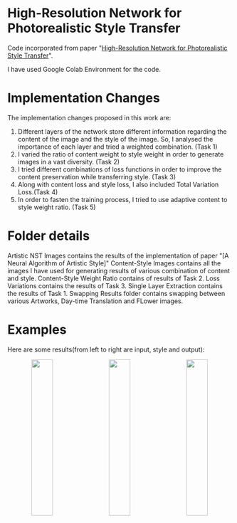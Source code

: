 # High-Resolution Network for Photorealistic Style Transfer

Code incorporated from paper "[High-Resolution Network for Photorealistic Style Transfer](https://arxiv.org/pdf/1904.11617.pdf)".

I have used Google Colab Environment for the code.

# Implementation Changes
The implementation changes proposed in this work are:
1. Different layers of the network store different information regarding the content of the image and the style of the image. So, I analysed the importance of each layer and tried a weighted combination. (Task 1)
2. I varied the ratio of content weight to style weight in order to generate images in a vast diversity. (Task 2)
3. I tried different combinations of loss functions in order to improve the content preservation while transferring style. (Task 3)
4. Along with content loss and style loss, I also included Total Variation Loss.(Task 4)
5. In order to fasten the training process, I tried to use adaptive content to style weight ratio. (Task 5)

# Folder details
Artistic NST Images contains the results of the implementation of paper "[A Neural Algorithm of Artistic Style]"
Content-Style Images contains all the images I have used for generating results of various combination of content and style.
Content-Style Weight Ratio contains of results of Task 2.
Loss Variations contains the results of Task 3.
Single Layer Extraction contains the results of Task 1.
Swapping Results folder contains swapping between various Artworks, Day-time Translation and FLower images.

# Examples
Here are some results(from left to right are input, style and output):
<br/><div align="center">
<img src="https://github.com/divyanshu092/Photorealistic_Style_Transfer/blob/master/More%20Results/Turtle.jpg?raw=true" width="31%" height="30%" align="left">
<img src="https://github.com/divyanshu092/Photorealistic_Style_Transfer/blob/master/Content-Style%20Images/Vassily.jpg?raw=true" width="31%" height="30%" align="center">
<img src="https://github.com/divyanshu092/Photorealistic_Style_Transfer/blob/master/More%20Results/Turtle-Vassily.png?raw=true" width="31%" height="30%" align="right">
</div>
<!-- <br/><div align="center">
<img src="https://github.com/limingcv/Photorealistic-Style-Transfer/blob/master/supplementary_material/more_results/Church/content.png" width="31%" height="30%" align="left">
<img src="https://github.com/limingcv/Photorealistic-Style-Transfer/blob/master/supplementary_material/more_results/Church/style.png" width="31%" height="30%" align="center">
<img src="https://github.com/limingcv/Photorealistic-Style-Transfer/blob/master/supplementary_material/more_results/Church/output.png" width="31%" height="30%" align="right">
</div>
<br/><div align="center">
<img src="https://github.com/limingcv/Photorealistic-Style-Transfer/blob/master/supplementary_material/more_results/Harbor/content.png" width="31%" height="30%" align="left">
<img src="https://github.com/limingcv/Photorealistic-Style-Transfer/blob/master/supplementary_material/more_results/Harbor/style.png" width="31%" height="30%" align="center">
<img src="https://github.com/limingcv/Photorealistic-Style-Transfer/blob/master/supplementary_material/more_results/Harbor/output.png" width="31%" height="30%" align="right">
</div>
<br/><div align="center">
<img src="https://github.com/limingcv/Photorealistic-Style-Transfer/blob/master/supplementary_material/more_results/Amber/content.png" width="31%" height="30%" align="left">
<img src="https://github.com/limingcv/Photorealistic-Style-Transfer/blob/master/supplementary_material/more_results/Amber/style.png" width="31%" height="30%" align="center">
<img src="https://github.com/limingcv/Photorealistic-Style-Transfer/blob/master/supplementary_material/more_results/Amber/output.png" width="31%" height="30%" align="right">
</div>
<br/><div align="center">
<img src="https://github.com/limingcv/Photorealistic-Style-Transfer/blob/master/supplementary_material/more_results/Ocean/content.png" width="31%" height="30%" align="left">
<img src="https://github.com/limingcv/Photorealistic-Style-Transfer/blob/master/supplementary_material/more_results/Ocean/style.png" width="31%" height="30%" align="center">
<img src="https://github.com/limingcv/Photorealistic-Style-Transfer/blob/master/supplementary_material/more_results/Ocean/output.png" width="31%" height="30%" align="right">
</div>
 -->
<!-- 
# Acknowledgement
Our work is inspired by [Deep High-Resolution Representation Learning for Human Pose Estimation](https://github.com/leoxiaobin/deep-high-resolution-net.pytorch).

The transfer code is based on [Udacity](https://github.com/udacity/deep-learning-v2-pytorch/tree/master/style-transfer).
 -->
# Contact
Author's contact (Ming Li limingcv@gmail.com)
My contact (Divyanshu Mandowara divyanshu.mandowara92@gmail.com)
